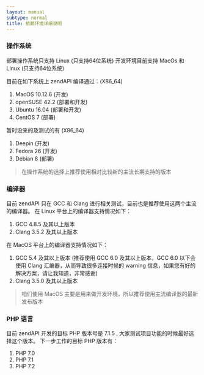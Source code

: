 ```yaml
---
layout: manual
subtype: normal
title: 依赖环境详细说明
---
```

### 操作系统

部署操作系统只支持 Linux (只支持64位系统)
开发环境目前支持 MacOs 和 Linux (只支持64位系统)

目前在如下系统上 zendAPI 编译通过：(X86_64)
1. MacOS 10.12.6 (开发)
2. openSUSE 42.2 (部署和开发)
3. Ubuntu 16.04 (部署和开发)
4. CentOS 7 (部署)

暂时没来的及测试的有 (X86_64)
1. Deepin (开发)
2. Fedora 26 (开发)
3. Debian 8 (部署)

> 在操作系统的选择上推荐使用相对比较新的主流长期支持的版本

### 编译器
目前 zendAPI 只在 GCC 和 Clang 进行相关测试，目前也是推荐使用这两个主流的编译器。
在 Linux 平台上的编译器支持情况如下：
1. GCC 4.8.5 及其以上版本
2. Clang 3.5.2 及其以上版本

在 MacOS 平台上的编译器支持情况如下：
1. GCC 5.4 及其以上版本 (推荐使用 GCC 6.0 及其以上版本，GCC 6.0 以下会使用 Clang 汇编器，从而导致很多连接时候的 warning 信息，如果您有好的解决方案，请让我知道，非常感谢)
2. Clang 3.5.0 及其以上版本

> 咱们使用 MacOS 主要是用来做开发环境，所以推荐使用主流编译器的最新发布版本

### PHP 语言

目前 zendAPI 开发的目标 PHP 版本号是 7.1.5 , 大家测试项目功能的时候最好选择这个版本。
下一步工作的目标 PHP 版本有：
1. PHP 7.0
2. PHP 7.1
3. PHP 7.2
